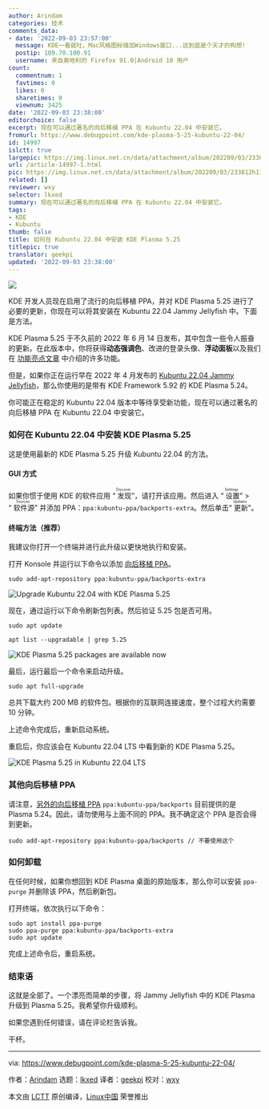 ```yaml
---
author: Arindam
categories: 技术
comments_data:
- date: '2022-09-03 23:57:00'
  message: KDE一看就吐，Mac风格图标强加Windows窗口...这到底是个天才的构想!
  postip: 109.70.100.91
  username: 来自奥地利的 Firefox 91.0|Android 10 用户
count:
  commentnum: 1
  favtimes: 0
  likes: 0
  sharetimes: 0
  viewnum: 3425
date: '2022-09-03 23:38:00'
editorchoice: false
excerpt: 现在可以通过著名的向后移植 PPA 在 Kubuntu 22.04 中安装它。
fromurl: https://www.debugpoint.com/kde-plasma-5-25-kubuntu-22-04/
id: 14997
islctt: true
largepic: https://img.linux.net.cn/data/attachment/album/202209/03/233812h11u1b18p8j0u8ct.jpg
url: /article-14997-1.html
pic: https://img.linux.net.cn/data/attachment/album/202209/03/233812h11u1b18p8j0u8ct.jpg.thumb.jpg
related: []
reviewer: wxy
selector: lkxed
summary: 现在可以通过著名的向后移植 PPA 在 Kubuntu 22.04 中安装它。
tags:
- KDE
- Kubuntu
thumb: false
title: 如何在 Kubuntu 22.04 中安装 KDE Plasma 5.25
titlepic: true
translator: geekpi
updated: '2022-09-03 23:38:00'
---
```


![](/data/attachment/album/202209/03/233812h11u1b18p8j0u8ct.jpg)


KDE 开发人员现在启用了流行的向后移植 PPA，并对 KDE Plasma 5.25 进行了必要的更新，你现在可以将其安装在 Kubuntu 22.04 Jammy Jellyfish 中。下面是方法。


KDE Plasma 5.25 于不久前的 2022 年 6 月 14 日发布，其中包含一些令人振奋的更新。在此版本中，你将获得**动态强调色**、改进的登录头像、**浮动面板**以及我们在 [功能亮点文章](https://www.debugpoint.com/kde-plasma-5-25/) 中介绍的许多功能。


但是，如果你正在运行早在 2022 年 4 月发布的 [Kubuntu 22.04 Jammy Jellyfish](https://www.debugpoint.com/kubuntu-22-04-lts/)，那么你使用的是带有 KDE Framework 5.92 的 KDE Plasma 5.24。


你可能正在稳定的 Kubuntu 22.04 版本中等待享受新功能，现在可以通过著名的向后移植 PPA 在 Kubuntu 22.04 中安装它。


### 如何在 Kubuntu 22.04 中安装 KDE Plasma 5.25


这是使用最新的 KDE Plasma 5.25 升级 Kubuntu 22.04 的方法。


#### GUI 方式


如果你惯于使用 KDE 的软件应用 “<ruby> 发现 <rt>  Discover </rt></ruby>”，请打开该应用。然后进入 “<ruby> 设置 <rt>  Settings </rt></ruby>” > “<ruby> 软件源 <rt>  Sources </rt></ruby>” 并添加 PPA：`ppa:kubuntu-ppa/backports-extra`。然后单击“<ruby> 更新 <rt>  Updates </rt></ruby>”。


#### 终端方法（推荐）


我建议你打开一个终端并进行此升级以更快地执行和安装。


打开 Konsole 并运行以下命令以添加 [向后移植 PPA](https://launchpad.net/~kubuntu-ppa/+archive/ubuntu/backports-extra)。



```
sudo add-apt-repository ppa:kubuntu-ppa/backports-extra

```

![Upgrade Kubuntu 22.04 with KDE Plasma 5.25](/data/attachment/album/202209/03/233926dwoyygs509oo90ro.jpg)


现在，通过运行以下命令刷新包列表。然后验证 5.25 包是否可用。



```
sudo apt update

```


```
apt list --upgradable | grep 5.25

```

![KDE Plasma 5.25 packages are available now](/data/attachment/album/202209/03/233936y5411z40p0048j04.jpg)


最后，运行最后一个命令来启动升级。



```
sudo apt full-upgrade

```

总共下载大约 200 MB 的软件包。根据你的互联网连接速度，整个过程大约需要 10 分钟。


上述命令完成后，重新启动系统。


重启后，你应该会在 Kubuntu 22.04 LTS 中看到新的 KDE Plasma 5.25。


![KDE Plasma 5.25 in Kubuntu 22.04 LTS](/data/attachment/album/202209/03/233942crr7mxsratcsre6h.jpg)


### 其他向后移植 PPA


请注意，[另外的向后移植 PPA](https://launchpad.net/~kubuntu-ppa/+archive/ubuntu/backports) `ppa:kubuntu-ppa/backports` 目前提供的是 Plasma 5.24。因此，请勿使用与上面不同的 PPA。我不确定这个 PPA 是否会得到更新。



```
sudo add-apt-repository ppa:kubuntu-ppa/backports // 不要使用这个

```

### 如何卸载


在任何时候，如果你想回到 KDE Plasma 桌面的原始版本，那么你可以安装 `ppa-purge` 并删除该 PPA，然后刷新包。


打开终端，依次执行以下命令：



```
sudo apt install ppa-purge
sudo ppa-purge ppa:kubuntu-ppa/backports-extra
sudo apt update

```

完成上述命令后，重启系统。


### 结束语


这就是全部了。一个漂亮而简单的步骤，将 Jammy Jellyfish 中的 KDE Plasma 升级到 Plasma 5.25。我希望你升级顺利。


如果您遇到任何错误，请在评论栏告诉我。


干杯。




---


via: <https://www.debugpoint.com/kde-plasma-5-25-kubuntu-22-04/>


作者：[Arindam](https://www.debugpoint.com/author/admin1/) 选题：[lkxed](https://github.com/lkxed) 译者：[geekpi](https://github.com/geekpi) 校对：[wxy](https://github.com/wxy)


本文由 [LCTT](https://github.com/LCTT/TranslateProject) 原创编译，[Linux中国](https://linux.cn/) 荣誉推出